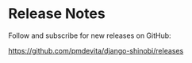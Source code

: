 # Release Notes

Follow and subscribe for new releases on GitHub:

<https://github.com/pmdevita/django-shinobi/releases>

